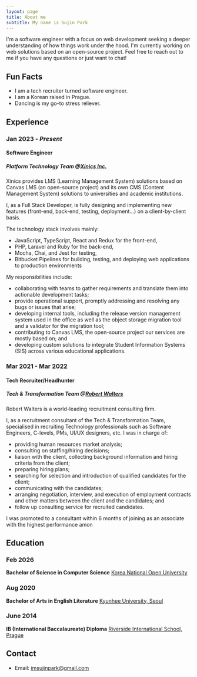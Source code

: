 ```yaml
---
layout: page
title: About me
subtitle: My name is Sujin Park
---
```


I'm a software engineer with a focus on web development seeking a deeper understanding of how things work under the hood.
I'm currently working on web solutions based on an open-source project.
Feel free to reach out to me if you have any questions or just want to chat!

## Fun Facts
- I am a tech recruiter turned software engineer.
- I am a Korean raised in Prague.
- Dancing is my go-to stress reliever.

## Experience

### Jan 2023 - *Present*
#### **Software Engineer**
##### Platform Technology Team @[Xinics Inc.](https://www.xinics.com/)

Xinics provides LMS (Learning Management System) solutions based on Canvas LMS (an open-source project) and its own CMS (Content Management System) solutions to universities and academic institutions.

I, as a Full Stack Developer, is fully designing and implementing new features (front-end, back-end, testing, deployment...) on a client-by-client basis.

The technology stack involves mainly:
* JavaScript, TypeScript, React and Redux for the front-end,
* PHP, Laravel and Ruby for the back-end,
* Mocha, Chai, and Jest for testing,
* Bitbucket Pipelines for building, testing, and deploying web applications to production environments

My responsibilities include:
* collaborating with teams to gather requirements and translate them into actionable development tasks;
* provide operational support, promptly addressing and resolving any bugs or issues that arise;
* developing internal tools, including the release version management system used in the office as well as the object storage migration tool and a validator for the migration tool;
* contributing to Canvas LMS, the open-source project our services are mostly based on; and
* developing custom solutions to integrate Student Information Systems (SIS) across various educational applications.

### Mar 2021 - Mar 2022
#### **Tech Recruiter/Headhunter** 
##### Tech & Transformation Team @[Robert Walters](https://www.robertwalters.com/)

Robert Walters is a world-leading recruitment consulting firm.

I, as a recruitment consultant of the Tech & Transformation Team, specialised in recruiting Technology professionals such as Software Engineers, C-levels, PMs, UI/UX designers, etc. I was in charge of:

* providing human resources market analysis;
* consulting on staffing/hiring decisions;
* liaison with the client, collecting background information and hiring criteria from the client;
* preparing hiring plans;
* searching for selection and introduction of qualified candidates for the client;
* communicating with the candidates;
* arranging negotiation, interview, and execution of employment contracts and other matters between the client and the candidates; and
* follow up consulting service for recruited candidates.

I was promoted to a consultant within 6 months of joining as an associate with the highest performance amon

## Education
### Feb 2026
**Bachelor of Science in Computer Science** 
[Korea National Open University](https://engknou.knou.ac.kr/)
### Aug 2020
**Bachelor of Arts in English Literature** 
[Kyunhee University, Seoul](https://www.khu.ac.kr/eng/user/main/view.do)
### June 2014
**IB (International Baccalaureate) Diploma** 
[Riverside International School, Prague](https://www.riversideschool.cz/)

## Contact
- Email: [imsujinpark@gmail.com](mailto:imsujinpark@gmail.com)